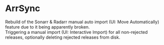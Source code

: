# ArrSync

Rebuild of the Sonarr & Radarr manual auto import (UI: Move Automatically) feature due to it being apparently broken.  
Triggering a manual import (UI: Interactive Import) for all non-rejected releases, optionally deleting rejected releases from disk.